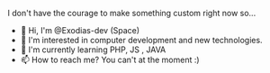 I don't have the courage to make something custom right now so...

- 👋 Hi, I'm @Exodias-dev (Space)
- 👀 I'm interested in computer development and new technologies. 
- 🌱 I'm currently learning PHP, JS , JAVA 
- 📫 How to reach me? You can't at the moment :)

<!---
Exodias-dev/Exodias-dev is a ✨ special ✨ repository because its `README.md` (this file) appears on your GitHub profile.
You can click the Preview link to take a look at your changes.
--->
